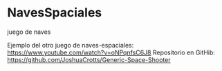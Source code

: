 # NavesSpaciales
 juego de naves 

Ejemplo del otro juego de naves-espaciales: https://www.youtube.com/watch?v=oNPqnfsC6J8
Repositorio en GitHib: https://github.com/JoshuaCrotts/Generic-Space-Shooter
